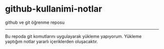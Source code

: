 # github-kullanimi-notlar
github ve git öğrenme reposu <hr>
Bu repoda git komutlarını uygulayarak yükleme yapıyorum. Yükleme yaptığım notlar yararlı içeriklerden oluşacaktır. 

